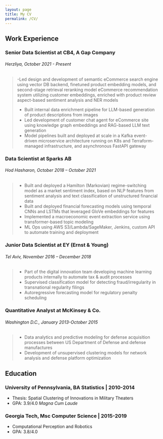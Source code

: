 ```yaml
---
layout: page
title: My CV
permalink: /CV/
---
```

## **Work Experience**
### Senior Data Scientist at **CB4, A Gap Company** 
###### Herzliya, October 2021 - Present
>-Led design and development of semantic eCommerce search engine using vector DB backend, finetuned product embedding models, and second-stage retrieval reranking model eCommerce recommendation system utilizing customer embeddings, enriched with product review aspect-based sentiment analysis and NER models
>- Built internal data enrichment pipeline for LLM-based generation of product descriptions from images
>- Led development of customer chat agent for eCommerce site using knowledge graph embeddings and RAG-based LLM text generation
>- Model pipelines built and deployed at scale in a Kafka event-driven microservice architecture running on K8s and Terraform-managed infrastructure, and asynchronous FastAPI gateway   

### Data Scientist at **Sparks AB** 
###### Hod Hasharon, October 2018 – October 2021
>- Built and deployed a Hamilton (Markovian) regime-switching model as a market sentiment index, based on NLP features from sentiment analysis and text classification of unstructured financial data
>- Built and deployed financial forecasting models using temporal CNNs and LSTMs that leveraged GloVe embeddings for features
>- Implemented a macroeconomic event extraction service using transformer-based topic modeling 
>- ML Ops using AWS S3/Lambda/SageMaker, Jenkins, custom API to automate training and deployment

### Junior Data Scientist at **EY (Ernst & Young)**
###### Tel Aviv, November 2016 – December 2018
>- Part of the digital innovation team developing machine learning products internally to automate tax & audit processes
>- Supervised classification model for detecting fraud/irregularity in transnational regularity filings 
>- Autoregressive forecasting model for regulatory penalty scheduling 

### Quantitative Analyst at **McKinsey & Co.**
###### Washington D.C., January 2013-October 2015
>- Data analytics and predictive modeling for defense acquisition processes between US Department of Defense and defense manufactures
>- Development of unsupervised clustering models for network analysis and defense platform optimization

## **Education**
### **University of Pennsylvania**, BA Statistics | 2010-2014
- Thesis: Spatial Clustering of Innovations in Military Theaters 
- GPA: 3.9/4.0 *Magna Cum Laude*

### **Georgia Tech**, Msc Computer Science | 2015-2019
- Computational Perception and Robotics
- GPA: 3.8/4.0
